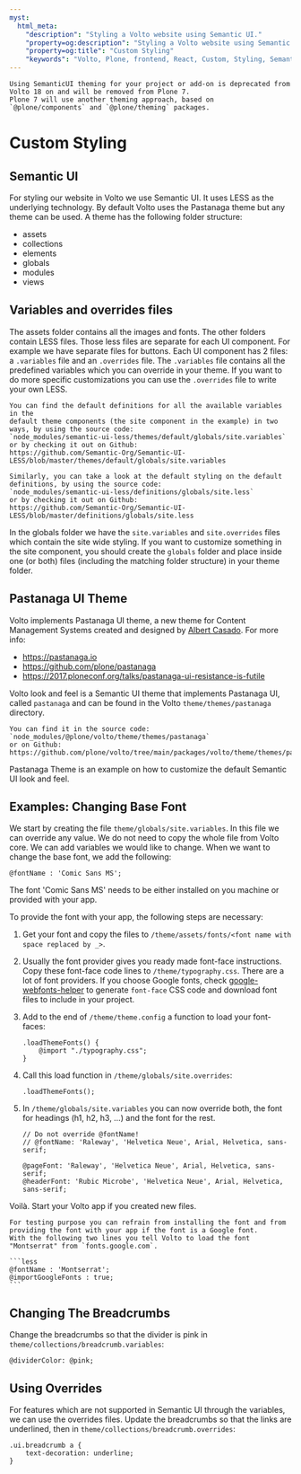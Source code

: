 ```yaml
---
myst:
  html_meta:
    "description": "Styling a Volto website using Semantic UI."
    "property=og:description": "Styling a Volto website using Semantic UI."
    "property=og:title": "Custom Styling"
    "keywords": "Volto, Plone, frontend, React, Custom, Styling, Semantic UI, LESS, Pastanaga"
---
```


```{deprecated} Volto 18
Using SemanticUI theming for your project or add-on is deprecated from Volto 18 on and will be removed from Plone 7.
Plone 7 will use another theming approach, based on `@plone/components` and `@plone/theming` packages.
```

# Custom Styling

## Semantic UI

For styling our website in Volto we use Semantic UI. It uses LESS as
the underlying technology. By default Volto uses the Pastanaga theme but any
theme can be used. A theme has the following folder structure:

 - assets
 - collections
 - elements
 - globals
 - modules
 - views

## Variables and overrides files

The assets folder contains all the images and fonts. The other folders contain
LESS files. Those less files are separate for each UI component. For example we
have separate files for buttons. Each UI component has 2 files: a `.variables`
file and an `.overrides` file. The `.variables` file contains all the
predefined variables which you can override in your theme. If you want to do
more specific customizations you can use the `.overrides` file to write your own LESS.

```{tip}
You can find the default definitions for all the available variables in the
default theme components (the site component in the example) in two ways, by using the source code:
`node_modules/semantic-ui-less/themes/default/globals/site.variables`
or by checking it out on Github:
https://github.com/Semantic-Org/Semantic-UI-LESS/blob/master/themes/default/globals/site.variables
```

```{tip}
Similarly, you can take a look at the default styling on the default
definitions, by using the source code:
`node_modules/semantic-ui-less/definitions/globals/site.less`
or by checking it out on Github:
https://github.com/Semantic-Org/Semantic-UI-LESS/blob/master/definitions/globals/site.less
```

In the globals folder we have the `site.variables` and `site.overrides` files
which contain the site wide styling. If you want to customize something in the
site component, you should create the `globals` folder and place inside one (or
both) files (including the matching folder structure) in your theme folder.

## Pastanaga UI Theme

Volto implements Pastanaga UI theme, a new theme for Content Management Systems
created and designed by [Albert Casado](https://github.com/albertcasado).
For more info:

* https://pastanaga.io
* https://github.com/plone/pastanaga
* https://2017.ploneconf.org/talks/pastanaga-ui-resistance-is-futile

Volto look and feel is a Semantic UI theme that implements Pastanaga UI, called
`pastanaga` and can be found in the Volto `theme/themes/pastanaga` directory.

```{tip}
You can find it in the source code:
`node_modules/@plone/volto/theme/themes/pastanaga`
or on Github:
https://github.com/plone/volto/tree/main/packages/volto/theme/themes/pastanaga
```

Pastanaga Theme is an example on how to customize the default Semantic UI look
and feel.


## Examples: Changing Base Font

We start by creating the file `theme/globals/site.variables`.
In this file we can override any value.
We do not need to copy the whole file from Volto core.
We can add variables we would like to change.
When we want to change the base font, we add the following:

```less
@fontName : 'Comic Sans MS';
```

The font 'Comic Sans MS' needs to be either installed on you machine or provided with your app.

To provide the font with your app, the following steps are necessary:

1. Get your font and copy the files to `/theme/assets/fonts/<font name with space replaced by _>`.

1. Usually the font provider gives you ready made font-face instructions.
  Copy these font-face code lines to `/theme/typography.css`.
  There are a lot of font providers.
  If you choose Google fonts, check [google-webfonts-helper](https://gwfh.mranftl.com/fonts) to generate `font-face` CSS code and download font files to include in your project.

1. Add to the end of `/theme/theme.config` a function to load your font-faces:

    ```less
    .loadThemeFonts() {
        @import "./typography.css";
    }
    ```

1. Call this load function in `/theme/globals/site.overrides`:

    ```less
    .loadThemeFonts();
    ```

1. In `/theme/globals/site.variables` you can now override both, the font for headings (h1, h2, h3, …) and the font for the rest.

    ```less
    // Do not override @fontName!
    // @fontName: 'Raleway', 'Helvetica Neue', Arial, Helvetica, sans-serif;

    @pageFont: 'Raleway', 'Helvetica Neue', Arial, Helvetica, sans-serif;
    @headerFont: 'Rubic Microbe', 'Helvetica Neue', Arial, Helvetica, sans-serif;
    ```

Voilà.
Start your Volto app if you created new files.

````{tip}
For testing purpose you can refrain from installing the font and from providing the font with your app if the font is a Google font.
With the following two lines you tell Volto to load the font "Montserrat" from `fonts.google.com`.

```less
@fontName : 'Montserrat';
@importGoogleFonts : true;
```
````


## Changing The Breadcrumbs

Change the breadcrumbs so that the divider is pink in `theme/collections/breadcrumb.variables`:

```less
@dividerColor: @pink;
```

## Using Overrides

For features which are not supported in Semantic UI through the variables, we
can use the overrides files. Update the breadcrumbs so that the links are
underlined, then in `theme/collections/breadcrumb.overrides`:

```less
.ui.breadcrumb a {
    text-decoration: underline;
}
```
